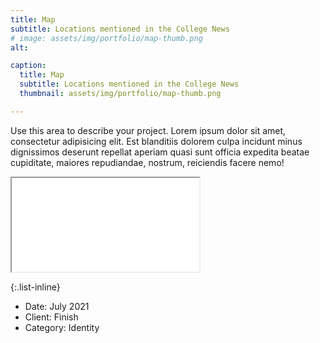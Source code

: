 ```yaml
---
title: Map
subtitle: Locations mentioned in the College News
# image: assets/img/portfolio/map-thumb.png 
alt:

caption:
  title: Map
  subtitle: Locations mentioned in the College News
  thumbnail: assets/img/portfolio/map-thumb.png

---
```


Use this area to describe your project. Lorem ipsum dolor sit amet, consectetur adipisicing elit. Est blanditiis dolorem culpa incidunt minus dignissimos deserunt repellat aperiam quasi sunt officia expedita beatae cupiditate, maiores repudiandae, nostrum, reiciendis facere nemo!

<div class="embed-responsive embed-responsive-4by3">
<iframe class="embed-responsive-item" src="viz/map.html" allowfullscreen></iframe>
</div>


{:.list-inline}
- Date: July 2021
- Client: Finish
- Category: Identity
